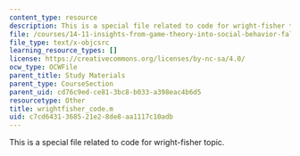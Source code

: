 ```yaml
---
content_type: resource
description: This is a special file related to code for wright-fisher topic.
file: /courses/14-11-insights-from-game-theory-into-social-behavior-fall-2013/c7cd6431368521e28de8aa1117c10adb_wrightfisher_code.m
file_type: text/x-objcsrc
learning_resource_types: []
license: https://creativecommons.org/licenses/by-nc-sa/4.0/
ocw_type: OCWFile
parent_title: Study Materials
parent_type: CourseSection
parent_uid: cd76c9ed-ce81-3bc8-b033-a398eac4b6d5
resourcetype: Other
title: wrightfisher_code.m
uid: c7cd6431-3685-21e2-8de8-aa1117c10adb
---
```

This is a special file related to code for wright-fisher topic.